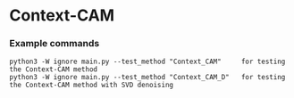 # Context-CAM

### Example commands
```
python3 -W ignore main.py --test_method "Context_CAM"     for testing the Context-CAM method
python3 -W ignore main.py --test_method "Context_CAM_D"   for testing the Context-CAM method with SVD denoising
```
